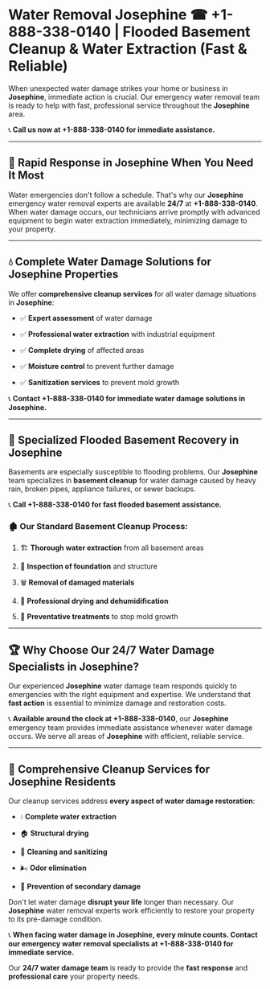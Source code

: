 # Water Removal Josephine ☎ +1-888-338-0140 | Flooded Basement Cleanup & Water Extraction (Fast & Reliable)

When unexpected water damage strikes your home or business in **Josephine**, immediate action is crucial. Our emergency water removal team is ready to help with fast, professional service throughout the **Josephine** area. 

📞 **Call us now at +1-888-338-0140 for immediate assistance.**
---
## 🚀 Rapid Response in Josephine When You Need It Most
Water emergencies don't follow a schedule. That's why our **Josephine** emergency water removal experts are available **24/7** at **+1-888-338-0140**. When water damage occurs, our technicians arrive promptly with advanced equipment to begin water extraction immediately, minimizing damage to your property.
---
## 💧 Complete Water Damage Solutions for Josephine Properties
We offer **comprehensive cleanup services** for all water damage situations in **Josephine**:
- ✅ **Expert assessment** of water damage  
- ✅ **Professional water extraction** with industrial equipment  
- ✅ **Complete drying** of affected areas  
- ✅ **Moisture control** to prevent further damage  
- ✅ **Sanitization services** to prevent mold growth  
📞 **Contact +1-888-338-0140 for immediate water damage solutions in Josephine.**
---
## 🌊 Specialized Flooded Basement Recovery in Josephine
Basements are especially susceptible to flooding problems. Our **Josephine** team specializes in **basement cleanup** for water damage caused by heavy rain, broken pipes, appliance failures, or sewer backups. 
📞 **Call +1-888-338-0140 for fast flooded basement assistance.**
### 🏚️ Our Standard Basement Cleanup Process:
1. 🏗️ **Thorough water extraction** from all basement areas  
2. 🔎 **Inspection of foundation** and structure  
3. 🗑️ **Removal of damaged materials**  
4. 💨 **Professional drying and dehumidification**  
5. 🚫 **Preventative treatments** to stop mold growth  
---
## 🏆 Why Choose Our 24/7 Water Damage Specialists in Josephine?
Our experienced **Josephine** water damage team responds quickly to emergencies with the right equipment and expertise. We understand that **fast action** is essential to minimize damage and restoration costs.
📞 **Available around the clock at +1-888-338-0140**, our **Josephine** emergency team provides immediate assistance whenever water damage occurs. We serve all areas of **Josephine** with efficient, reliable service.
---
## 🧹 Comprehensive Cleanup Services for Josephine Residents
Our cleanup services address **every aspect of water damage restoration**:
- 💧 **Complete water extraction**  
- 🏠 **Structural drying**  
- 🧼 **Cleaning and sanitizing**  
- 🌬️ **Odor elimination**  
- 🚫 **Prevention of secondary damage**  
Don't let water damage **disrupt your life** longer than necessary. Our **Josephine** water removal experts work efficiently to restore your property to its pre-damage condition.
📞 **When facing water damage in Josephine, every minute counts. Contact our emergency water removal specialists at +1-888-338-0140 for immediate service.**
Our **24/7 water damage team** is ready to provide the **fast response** and **professional care** your property needs.

